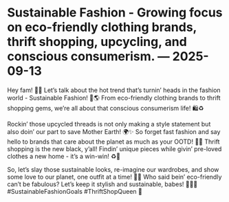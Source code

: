 # Sustainable Fashion - Growing focus on eco-friendly clothing brands, thrift shopping, upcycling, and conscious consumerism. — 2025-09-13

Hey fam! 🌿👗 Let’s talk about the hot trend that’s turnin’ heads in the fashion world - Sustainable Fashion! 💚🌎 From eco-friendly clothing brands to thrift shopping gems, we’re all about that conscious consumerism life! 🛍️♻️

Rockin’ those upcycled threads is not only making a style statement but also doin’ our part to save Mother Earth! 🌍✨ So forget fast fashion and say hello to brands that care about the planet as much as your OOTD! 🌿👖 Thrift shopping is the new black, y’all! Findin’ unique pieces while givin’ pre-loved clothes a new home - it’s a win-win! ♻️🛒

So, let’s slay those sustainable looks, re-imagine our wardrobes, and show some love to our planet, one outfit at a time! 🌱👚 Who said bein’ eco-friendly can’t be fabulous? Let’s keep it stylish and sustainable, babes! 💁‍♀️💚 #SustainableFashionGoals #ThriftShopQueen 🌟